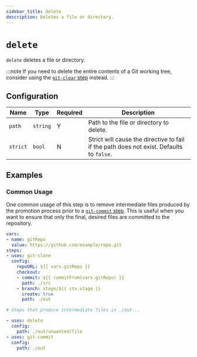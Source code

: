 ```yaml
---
sidebar_title: delete
description: Deletes a file or directory.
---
```


# `delete`

`delete` deletes a file or directory.

:::note
If you need to delete the entire contents of a Git working tree, consider using
the [`git-clear` step](git-clear.md) instead.
:::

## Configuration

| Name      | Type | Required | Description                              |
|-----------|------|----------|------------------------------------------|
| `path` | `string` | Y | Path to the file or directory to delete. |
| `strict` | `bool` | N | Strict will cause the directive to fail if the path does not exist. Defaults to `false`. |

## Examples

### Common Usage

One common usage of this step is to remove intermediate files produced by the
promotion process prior to a [`git-commit` step](git-commit.md). This is useful
when you want to ensure that only the final, desired files are committed to the
repository.

```yaml
vars:
- name: gitRepo
  value: https://github.com/example/repo.git
steps:
- uses: git-clone
  config:
    repoURL: ${{ vars.gitRepo }}
    checkout:
    - commit: ${{ commitFrom(vars.gitRepo) }}
      path: ./src
    - branch: stage/${{ ctx.stage }}
      create: true
      path: ./out

# Steps that produce intermediate files in ./out...

- uses: delete
  config:
    path: ./out/unwanted/file
- uses: git-commit
  config:
    path: ./out
```
